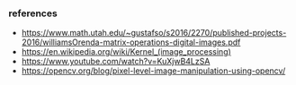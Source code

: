 ### references
- https://www.math.utah.edu/~gustafso/s2016/2270/published-projects-2016/williamsOrenda-matrix-operations-digital-images.pdf
- https://en.wikipedia.org/wiki/Kernel_(image_processing)
- https://www.youtube.com/watch?v=KuXjwB4LzSA
- https://opencv.org/blog/pixel-level-image-manipulation-using-opencv/
